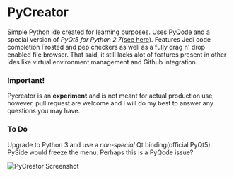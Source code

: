 # PyCreator
Simple Python ide created for learning purposes. Uses [PyQode](https://github.com/pyQode/pyQode) and a special version of _PyQt5 for Python 2.7_([see here](http://abstractfactory.io/blog/pyqt5-1-1-for-python-2-7/)). Features Jedi code completion Frosted and pep checkers as well as a fully drag n' drop enabled file browser. That said, it still lacks alot of features present in other ides like virtual environment management and Github integration. 

### Important!
Pycreator is an **experiment** and is not meant for actual production use, however, pull request are welcome and I will do my best to answer any questions you may have.

### To Do
Upgrade to Python 3 and use a _non-special_ Qt binding(official PyQt5). PySide would freeze the menu. Perhaps this is a PyQode issue?

![PyCreator Screenshot](/https://github.com/Zachacious/PyCreator/blob/master/screenshot.jpg)
